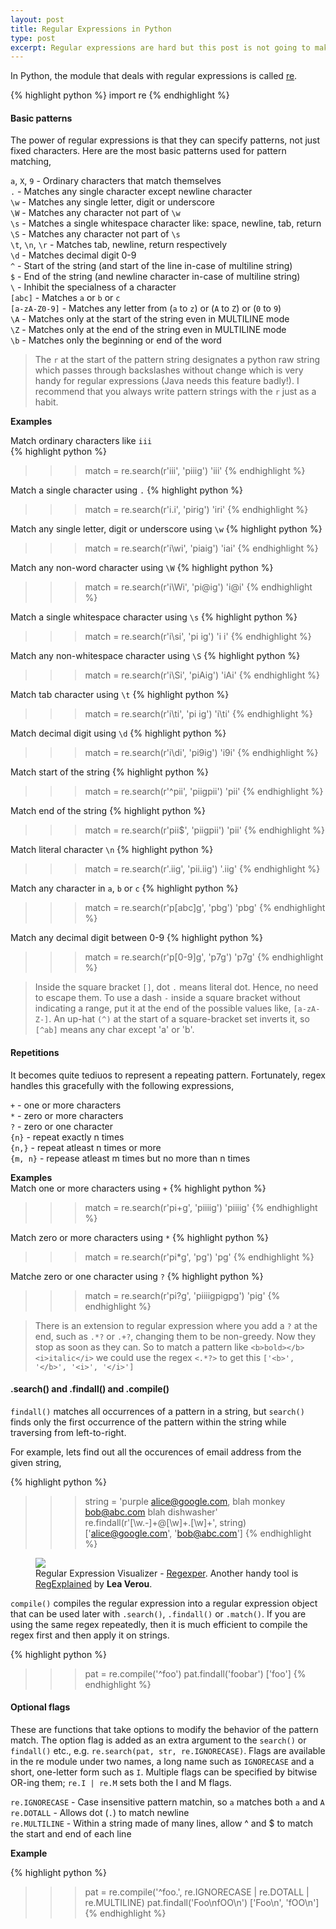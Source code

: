 ```yaml
---
layout: post
title: Regular Expressions in Python
type: post
excerpt: Regular expressions are hard but this post is not going to make them appear harder. Instead it attempts to simplify the complications that surround the world of regex.
---
```


In Python, the module that deals with regular expressions is called [re](https://docs.python.org/2/library/re.html).

{% highlight python %}
import re
{% endhighlight %}

#### Basic patterns

The power of regular expressions is that they can specify patterns, not just fixed characters. Here are the most basic patterns used for pattern matching,

`a`, `X`, `9` - Ordinary characters that match themselves  
`.` - Matches any single character except newline character  
`\w` - Matches any single letter, digit or underscore  
`\W` - Matches any character not part of `\w`  
`\s` - Matches a single whitespace character like: space, newline, tab, return  
`\S` - Matches any character not part of `\s`  
`\t`, `\n`, `\r` - Matches tab, newline, return respectively  
`\d` - Matches decimal digit 0-9  
`^` - Start of the string (and start of the line in-case of multiline string)  
`$` - End of the string (and newline character in-case of multiline string)  
`\` - Inhibit the specialness of a character  
`[abc]` - Matches `a` or `b` or `c`  
`[a-zA-Z0-9]` - Matches any letter from (`a` to `z`) or (`A` to `Z`) or (`0` to `9`)  
`\A` - Matches only at the start of the string even in MULTILINE mode  
`\Z` - Matches only at the end of the string even in MULTILINE mode  
`\b` - Matches only the beginning or end of the word  

> The `r` at the start of the pattern string designates a python raw string which passes through backslashes without change which is very handy for regular expressions (Java needs this feature badly!). I recommend that you always write pattern strings with the `r` just as a habit.

**Examples**  

Match ordinary characters like `iii`  
{% highlight python %}
>>> match = re.search(r'iii', 'piiig')
'iii'
{% endhighlight %}
  
Match a single character using `.`
{% highlight python %}
>>> match = re.search(r'i.i', 'pirig')
'iri'
{% endhighlight %}

Match any single letter, digit or underscore using `\w`
{% highlight python %}
>>> match = re.search(r'i\wi', 'piaig')
'iai'
{% endhighlight %}

Match any non-word character using `\W`
{% highlight python %}
>>> match = re.search(r'i\Wi', 'pi@ig')
'i@i'
{% endhighlight %}

Match a single whitespace character using `\s`
{% highlight python %}
>>> match = re.search(r'i\si', 'pi ig')
'i i'
{% endhighlight %}

Match any non-whitespace character using `\S`
{% highlight python %}
>>> match = re.search(r'i\Si', 'piAig')
'iAi'
{% endhighlight %}

Match tab character using `\t`
{% highlight python %}
>>> match = re.search(r'i\ti', 'pi   ig')
'i\ti'
{% endhighlight %}

Match decimal digit using `\d`
{% highlight python %}
>>> match = re.search(r'i\di', 'pi9ig')
'i9i'
{% endhighlight %}

Match start of the string
{% highlight python %}
>>> match = re.search(r'^pii', 'piigpii')
'pii'
{% endhighlight %}

Match end of the string
{% highlight python %}
>>> match = re.search(r'pii$', 'piigpii')
'pii'
{% endhighlight %}

Match literal character `\n`
{% highlight python %}
>>> match = re.search(r'\.iig', 'pii.iig')
'.iig'
{% endhighlight %}

Match any character in `a`, `b` or `c`
{% highlight python %}
>>> match = re.search(r'p[abc]g', 'pbg')
'pbg'
{% endhighlight %}

Match any decimal digit between 0-9
{% highlight python %}
>>> match = re.search(r'p[0-9]g', 'p7g')
'p7g'
{% endhighlight %}

> Inside the square bracket `[]`, dot `.` means literal dot. Hence, no need to escape them. To use a dash `-` inside a square bracket
without indicating a range, put it at the end of the possible values like, `[a-zA-Z-]`. An up-hat `(^)` at the start of a square-bracket set inverts it, so `[^ab]` means any char except 'a' or 'b'.

#### Repetitions

It becomes quite tediuos to represent a repeating pattern. Fortunately, regex handles this gracefully with the following
expressions,

`+` - one or more characters  
`*` - zero or more characters  
`?` - zero or one character  
`{n}` - repeat exactly n times  
`{n,}` - repeat atleast n times or more  
`{m, n}` - repease atleast m times but no more than n times  

**Examples**  
Match one or more characters using `+`
{% highlight python %}
>>> match = re.search(r'pi+g', 'piiiig')
'piiiig'
{% endhighlight %}  

Match zero or more characters using `*`
{% highlight python %}
>>> match = re.search(r'pi*g', 'pg')
'pg'
{% endhighlight %}

Matche zero or one character using `?`
{% highlight python %}
>>> match = re.search(r'pi?g', 'piiiigpigpg')
'pig'
{% endhighlight %}

> There is an extension to regular expression where you add a `?` at the end, such as `.*?` or `.+?`, changing them to be non-greedy. Now they stop as soon as they can. So to match a pattern like `<b>bold></b><i>italic</i>` we could use the regex `<.*?>` to get this `['<b>', '</b>', '<i>', '</i>']`

#### .search() and .findall() and .compile()

`findall()` matches all occurrences of a pattern in a string, but `search()` finds only the first occurrence of the pattern within the string while traversing from left-to-right.

For example, lets find out all the occurences of email address from the given string,

{% highlight python %}
>>> string = 'purple alice@google.com, blah monkey bob@abc.com blah dishwasher'
>>> re.findall(r'[\w.-]+@[\w]+\.[\w]+', string)
['alice@google.com', 'bob@abc.com']
{% endhighlight %}

<figure>
    <img src="http://res.cloudinary.com/dw9fem4ki/image/upload/v1408788930/regxper_dazjby.png">
    <figcaption>Regular Expression Visualizer - <a href="http://regexper.com">Regexper</a>. Another handy tool is <a href="http://leaverou.github.io/regexplained/">RegExplained</a> by <strong>Lea Verou</strong>.</figcaption>
</figure>

`compile()` compiles the regular expression into a regular expression object that can be used later with `.search()`, `.findall()` or `.match()`. If you are using the same regex repeatedly, then it is much efficient to compile the regex first and then apply it on strings.

{% highlight python %}
>>> pat = re.compile('^foo')
>>> pat.findall('foobar')
['foo']
{% endhighlight %}

#### Optional flags

These are functions that take options to modify the behavior of the pattern match. The option flag is added as an extra argument to the `search()` or `findall()` etc., e.g. `re.search(pat, str, re.IGNORECASE)`. Flags are available in the re module under two names, a long name such as `IGNORECASE` and a short, one-letter form such as `I`. Multiple flags can be specified by bitwise OR-ing them; `re.I | re.M` sets both the I and M flags.

`re.IGNORECASE` - Case insensitive pattern matchin, so `a` matches both `a` and `A`  
`re.DOTALL` - Allows dot (`.`) to match newline  
`re.MULTILINE` - Within a string made of many lines, allow ^ and $ to match the start and end of each line  

**Example**  

{% highlight python %}
>>> pat = re.compile('^foo.', re.IGNORECASE | re.DOTALL | re.MULTILINE)
>>> pat.findall('Foo\nfOO\n')
['Foo\n', 'fOO\n']
{% endhighlight %}
